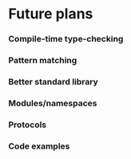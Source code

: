 # Future plans

### Compile-time type-checking


### Pattern matching


### Better standard library


### Modules/namespaces


### Protocols


### Code examples